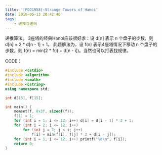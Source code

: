 ```yaml
---
title: '[POJ1958]-Strange Towers of Hanoi'
date: 2018-05-13 20:42:40
tags:
    - 递推与递归
---
```


递推算法。
3座塔的经典Hanoi应该很好求：设 d[n] 表示 n 个盘子的步数，则 d[n] = 2 * d[n - 1] + 1。
此题解法为，设 f(n) 表示4座塔情况下移动 n 个盘子的步数，则 f(n) = min(2 * f(i) + d[n - i])。当然也可以打表找规律。

CODE：
``` c++
#include <cstdio>
#include <algorithm>
#include <cmath>
#include <cstring>
using namespace std;

int d[15], f[15];

int main() {
    memset(f, 0x3f, sizeof(f));
    f[1] = 1;
    for (int i = 1; i <= 12; i++) d[i] = d[i - 1] * 2 + 1;
    for (int i = 2; i <= 12; i++)
        for (int j = 1; j < i; j++)
            f[i] = min(f[i], f[j] * 2 + d[i - j]);
    for (int i = 1; i <= 12; i++) printf("%d\n", f[i]);
    return 0;
}
```